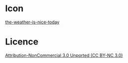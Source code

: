 # Icon
[the-weather-is-nice-today](https://www.iconfinder.com/iconsets/the-weather-is-nice-today)

# Licence
[Attribution-NonCommercial 3.0 Unported (CC BY-NC 3.0)](
http://creativecommons.org/licenses/by-nc/3.0/)